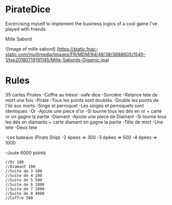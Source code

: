 # PirateDice
Excercising myself to implement the business logics of a cool game I've played with friends 

Mille Sabord

![Image of mille sabord]
(https://static.fnac-static.com/multimedia/Images/FR/MDM/9d/48/38/3688605/1540-1/tsp20180719191145/Mille-Sabords-Gigamic.jpg)

# Rules
35 cartes Pirates
-Coffre au trésor
        -safe dice
-Sorcière
        -Relance tete de mort une fois
-Pirate 
        -Tous les points sont doublés
        -Double les points de l'ile aux morts
 -Singe et perroquet
        -Les singes et perroquets sont identiques
-Or
        -Ajoute une piece d'or
        -Si tourne tous les dés en or + carte or on gagne la partie 
-Diamant
        -Ajoute une piece de Diamant
        -Si tourne tous les dés en diamants + carte diamant on gagne la partie 
-Tête de mort
        -Une tete
        -Deux tete
    
-Les bateaux (Pirate Ship)
  -2 épées => 300
  -3 épées => 500
  -4 épées => 1000
    
-Joute 6000 points
 
    
    //Or 100
    //Diamant 100
    //Suite de 3 100
    //Suite de 4 200
    //Suite de 5 500
    //Suite de 6 1000
    //Suite de 7 2000
    //Suite de 8 4000
    //Coffre 500
